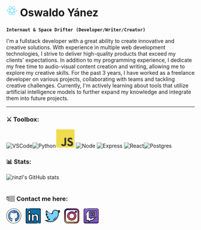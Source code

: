 
# <img src="react.gif" alt= 'react' width="30px"> Oswaldo Yánez

**`Internaut & Space Drifter (Developer/Writer/Creator)`**

I'm a fullstack developer with a great ability to create innovative and creative solutions. With experience in multiple web development technologies, I strive to deliver high-quality products that exceed my clients' expectations. In addition to my programming experience, I dedicate my free time to audio-visual content creation and writing, allowing me to explore my creative skills. For the past 3 years, I have worked as a freelance developer on various projects, collaborating with teams and tackling creative challenges. Currently, I'm actively learning about tools that utilize artificial intelligence models to further expand my knowledge and integrate them into future projects.



  
---


### ⚔️ Toolbox:
<img src="https://cdn.jsdelivr.net/gh/devicons/devicon/icons/vscode/vscode-original.svg" alt="VSCode" width="50" height="50" /><img src="https://cdn.jsdelivr.net/gh/devicons/devicon/icons/python/python-original.svg" alt="Python" width="50" height="50"/><img  src="https://raw.githubusercontent.com/devicons/devicon/1119b9f84c0290e0f0b38982099a2bd027a48bf1/icons/javascript/javascript-original.svg" alt="JavaScript" width="50" height="50"/>  <img src="https://cdn.jsdelivr.net/gh/devicons/devicon/icons/nodejs/nodejs-original.svg" alt="Node" width="50" height="50" /> <img src="https://cdn.jsdelivr.net/gh/devicons/devicon/icons/express/express-original.svg" alt="Express" width="50" height="50"/> <img src="https://cdn.jsdelivr.net/gh/devicons/devicon/icons/react/react-original.svg" alt="React" width="50" height="50" /><img src="https://cdn.jsdelivr.net/gh/devicons/devicon/icons/postgresql/postgresql-original.svg" alt="Postgres" width="50" height="50" />

### 📊 Stats:
![rinzl's GitHub stats](https://github-readme-stats.vercel.app/api?username=rinzldev&show_icons=true&theme=tokyonight)
#


### 👇🏼  Contact me here:
<div title = 'social-media' align='left'>
   <a href="https://github.com/rinzldev" target="_blank">
   <img alt= 'github' height="40" src="github.png"></a>&nbsp;&nbsp;
   <a href="https://www.linkedin.com/in/oswaldo-rinzlrdev/" target="_blank">
   <img alt='linkedin' height="40" src="linkedin.png"></a>&nbsp;&nbsp;
   <a href="https://twitter.com/rinzldev" target="_blank"> 
   <img alt= 'twitter' height="40" src="twitter.png"></a>&nbsp;&nbsp;
   <a href="https://instagram.com/rinzldev?igshid=ZGUzMzM3NWJiOQ==" target="_blank">
   <img alt= 'instagram' height="40" src="instagram.png"></a>&nbsp;&nbsp;
   <a href="https://www.twitch.tv/rinzlrproject" target="_blank">
   <img alt= 'twitch' height="40" src="twitch.png"></a>&nbsp;&nbsp;
  
</div>
